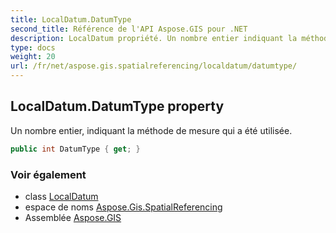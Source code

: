 ```yaml
---
title: LocalDatum.DatumType
second_title: Référence de l'API Aspose.GIS pour .NET
description: LocalDatum propriété. Un nombre entier indiquant la méthode de mesure qui a été utilisée.
type: docs
weight: 20
url: /fr/net/aspose.gis.spatialreferencing/localdatum/datumtype/
---
```

## LocalDatum.DatumType property

Un nombre entier, indiquant la méthode de mesure qui a été utilisée.

```csharp
public int DatumType { get; }
```

### Voir également

* class [LocalDatum](../)
* espace de noms [Aspose.Gis.SpatialReferencing](../../localdatum/)
* Assemblée [Aspose.GIS](../../../)


